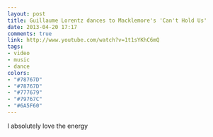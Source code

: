 ```yaml
---
layout: post
title: Guillaume Lorentz dances to Macklemore's 'Can't Hold Us'
date: 2013-04-20 17:17
comments: true
link: http://www.youtube.com/watch?v=1t1sYKhC6mQ
tags:
- video
- music
- dance
colors:
- "#78767D"
- "#78767D"
- "#777679"
- "#79767C"
- "#6A5F60"
---
```


I absolutely love the energy
